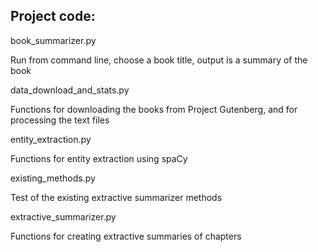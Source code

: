 ## Project code:

book_summarizer.py

Run from command line, choose a book title, output is a summary of the book

data_download_and_stats.py

Functions for downloading the books from Project Gutenberg, and for processing the text files

entity_extraction.py

Functions for entity extraction using spaCy

existing_methods.py

Test of the existing extractive summarizer methods

extractive_summarizer.py

Functions for creating extractive summaries of chapters

